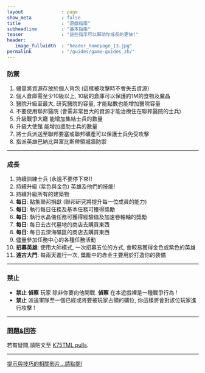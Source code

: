 ```yaml
---
layout              : page
show_meta           : false
title               : "遊戲指南"
subheadline         : "基本指南"
teaser              : "這些指示可以幫助你成長的更快!"
header:
   image_fullwidth  : "header_homepage_13.jpg"
permalink           : "/guides/game-guides_zh/"
---
```

### 防禦
1. 儘量將資源存放於個人背包 (這樣被攻擊時不會失去資源)
2. 個人倉庫需至少10級以上, 10級的倉庫可以保護約1M的食物及魔晶
3. 醫院升級至最大, 研究醫院的容量, 才能點數也能增加醫院容量
4. 不要使用聯邦醫院 (會需非常巨大的資源才能治療住在聯邦醫院的士兵)
5. 升級戰爭大廳 能增加集結士兵的數量
6. 升級大使館 能增加援助士兵的數量
7. 將士兵派送至聯邦要塞或聯邦礦產可以保護士兵免受攻擊
8. 指派英雄巴納比與富比斯帶領城牆防禦

---
### 成長
1. 持續訓練士兵 (永遠不要停下來)!
2. 持續升級 (紫色與金色) 英雄及他們的技能!
3. 持續升級所有的建築物
4. **每日**: 點集聯邦捐獻 (聯邦研究將提升每一位成員的能力)
5. **每日**: 執行每日任務及基本任務可獲得獎勵
6. **每日**: 執行水晶儀任務可獲得經驗值及加速卷軸軸的獎勵
7. **每日**: 每日去古代墓地的商店去購買東西
8. **每日**: 每日去深海礦區的商店去購買東西
9. 儘量參加任務中心的各種任務活動
10. **招募英雄**: 使用大師模式, 一次招募五位的方式, 會較易獲得金色或紫色的英雄
11. **遠古大門**: 每兩天進行一次, 獎勵中的赤金主要用於打造你的裝備

---
### 禁止 
* **禁止** **偵察** 玩家 除非你要向他開戰. **偵察** 在本遊戲裡是一種戰爭行為 !
* **禁止** 派送軍隊至一個已經或將要被玩家占領的礦位, 你這樣將會對該位玩家進行攻擊 !

---
### [問題&回答](https://rkuo2023.github.io/K75TML/design/mediaelement_js/)
若有疑問,請貼文至 [K75TML pulls](https://github.com/rkuo2023/K75TML/pulls).<br>

---
<a class="radius button small" href="{{ site.url }}{{ site.baseurl }}/design/mediaelement_js/">提示與技巧的相關影片...請點閱!</a>

